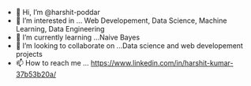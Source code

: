 - 👋 Hi, I’m @harshit-poddar
- 👀 I’m interested in ... Web Developement, Data Science, Machine Learning, Data Engineering
- 🌱 I’m currently learning ...Naive Bayes
- 💞️ I’m looking to collaborate on ...Data science and web developement projects
- 📫 How to reach me ... https://www.linkedin.com/in/harshit-kumar-37b53b20a/

<!---
harshit-poddar/harshit-poddar is a ✨ special ✨ repository because its `README.md` (this file) appears on your GitHub profile.
You can click the Preview link to take a look at your changes.
--->
